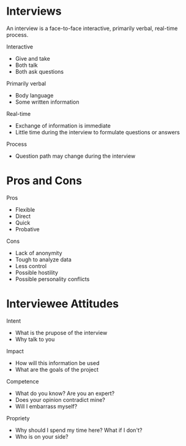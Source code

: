 # Interviews

An interview is a face-to-face interactive, primarily verbal, real-time process.

Interactive

* Give and take
* Both talk
* Both ask questions

Primarily verbal

* Body language
* Some written information

Real-time

* Exchange of information is immediate
* Little time during the interview to formulate questions or answers

Process

* Question path may change during the interview

# Pros and Cons

Pros

* Flexible
* Direct
* Quick
* Probative

Cons

* Lack of anonymity
* Tough to analyze data
* Less control
* Possible hostility
* Possible personality conflicts

# Interviewee Attitudes

Intent

* What is the prupose of the interview
* Why talk to you

Impact

* How will this information be used
* What are the goals of the project

Competence

* What do you know? Are you an expert?
* Does your opinion contradict mine?
* Will I embarrass myself?

Propriety

* Why should I spend my time here? What if I don't?
* Who is on your side?
